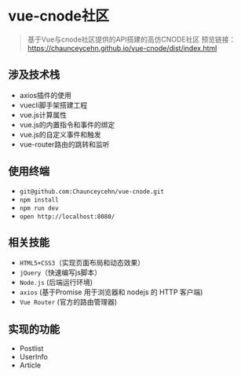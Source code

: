 # vue-cnode社区

> 基于Vue与cnode社区提供的API搭建的高仿CNODE社区
> 预览链接：https://chaunceycehn.github.io/vue-cnode/dist/index.html


## 涉及技术栈
- axios插件的使用
- vuecli脚手架搭建工程
- vue.js计算属性
- vue.js的内置指令和事件的绑定
- vue.js的自定义事件和触发
- vue-router路由的跳转和监听


## 使用终端
- `git@github.com:Chaunceycehn/vue-cnode.git`
- `npm install`
- `npm run dev`
- `open http://localhost:8080/`

## 相关技能
- `HTML5+CSS3`（实现页面布局和动态效果）
- `jQuery`（快速编写js脚本）
- `Node.js` (后端运行环境)
- `axios` (基于Promise 用于浏览器和 nodejs 的 HTTP 客户端)
- `Vue Router` (官方的路由管理器)

## 实现的功能
- Postlist 
- UserInfo
- Article

